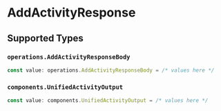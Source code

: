 # AddActivityResponse


## Supported Types

### `operations.AddActivityResponseBody`

```typescript
const value: operations.AddActivityResponseBody = /* values here */
```

### `components.UnifiedActivityOutput`

```typescript
const value: components.UnifiedActivityOutput = /* values here */
```

